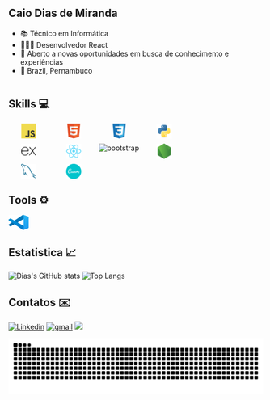 ## Caio Dias de Miranda 

- 📚 Técnico em Informática
- 👨🏻‍💻 Desenvolvedor React
- 🧐 Aberto a novas oportunidades em busca de conhecimento e experiências
- 📌 Brazil, Pernambuco

<div style="display: inline-block">
  <h2>Skills 💻</h2>
  <div style="display: grid; grid-template-columns: repeat(4, 1fr); gap: 10px;">
    <img style="justify-self: center;" alt="javascript" height="30" src="https://raw.githubusercontent.com/devicons/devicon/master/icons/javascript/javascript-original.svg">
    <img style="justify-self: center;" alt="html5" height="30" src="https://raw.githubusercontent.com/devicons/devicon/master/icons/html5/html5-original.svg">
    <img style="justify-self: center;" alt="css3" height="30" src="https://raw.githubusercontent.com/devicons/devicon/master/icons/css3/css3-original.svg">
    <img style="justify-self: center;" alt="python" height="30" src="https://raw.githubusercontent.com/devicons/devicon/master/icons/python/python-original.svg">
    <img style="justify-self: center;" alt="express" height="30" src="https://raw.githubusercontent.com/devicons/devicon/master/icons/express/express-original.svg">
    <img style="justify-self: center;" alt="react" height="30" src="https://raw.githubusercontent.com/devicons/devicon/master/icons/react/react-original.svg">
    <img style="justify-self: center;" alt="bootstrap" height="30" src="https://cdn.jsdelivr.net/gh/devicons/devicon@latest/icons/bootstrap/bootstrap-original.svg">
    <img style="justify-self: center;" alt="nodejs" height="30" src="https://raw.githubusercontent.com/devicons/devicon/master/icons/nodejs/nodejs-original.svg">
    <img style="justify-self: center;" alt="mysql" height="30" src="https://raw.githubusercontent.com/devicons/devicon/master/icons/mysql/mysql-original.svg">
    <img style="justify-self: center;" alt="canva" height="30" src="https://raw.githubusercontent.com/devicons/devicon/master/icons/canva/canva-original.svg">
  </div>
</div>

<div style="display: inline_block">
  <h2> Tools ⚙️</h2>
    <img align="center" alt="vscode" height="30" width="40" src="https://github.com/devicons/devicon/blob/master/icons/vscode/vscode-original.svg">
</div>

## Estatistica 📈

![Dias's GitHub stats](https://github-readme-stats.vercel.app/api?username=mirandaDias-script&show_icons=true&theme=tokyonight)
![Top Langs](https://github-readme-stats.vercel.app/api/top-langs/?username=mirandaDias-script&layout=compact&theme=tokyonight)

## Contatos ✉️

[![Linkedin](https://img.shields.io/badge/LinkedIn-0077B5?style=for-the-badge&logo=linkedin&logoColor=white)](<(https://www.linkedin.com/in/caio-miranda-a954b8364/)>)
[![gmail](https://img.shields.io/badge/Gmail-D14836?style=for-the-badge&logo=gmail&logoColor=white)](mailto:caio.mdias3@gmail.com)
<a href="https://www.instagram.com/caio.noites/" target="_blank"><img src="https://img.shields.io/badge/-Instagram-%23E4405F?style=for-the-badge&logo=instagram&logoColor=white" target="_blank"></a>

<picture align="center">
  <source media="(prefers-color-scheme: dark)" srcset="https://raw.githubusercontent.com/Joaoopeedro/Joaoopeedro/output/github-contribution-grid-snake-dark.svg">
  <source media="(prefers-color-scheme: light)" srcset="https://raw.githubusercontent.com/Joaoopeedro/Joaoopeedro/output/github-contribution-grid-snake-dark.svg">
  <img align="center" alt="github contribution grid snake animation" src="https://raw.githubusercontent.com/Joaoopeedro/Joaoopeedro/output/github-contribution-grid-snake.svg">
</picture>
